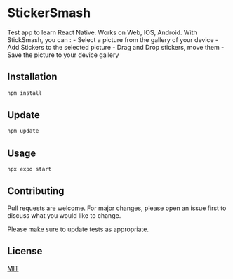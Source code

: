 # StickerSmash

Test app to learn React Native. Works on Web, IOS, Android.
With StickSmash, you can :
    - Select a picture from the gallery of your device
    - Add Stickers to the selected picture
    - Drag and Drop stickers, move them
    - Save the picture to your device gallery

## Installation
```cmd
npm install
```

## Update
```cmd
npm update
```

## Usage

```cmd
npx expo start
```

## Contributing

Pull requests are welcome. For major changes, please open an issue first
to discuss what you would like to change.

Please make sure to update tests as appropriate.

## License

[MIT](https://choosealicense.com/licenses/mit/)